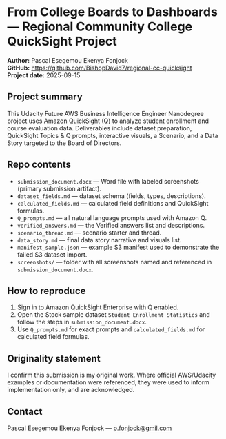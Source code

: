 # From College Boards to Dashboards — Regional Community College QuickSight Project

**Author:** Pascal Esegemou Ekenya Fonjock  
**GitHub:** https://github.com/BishopDavid7/regional-cc-quicksight  
**Project date:** 2025-09-15

## Project summary
This Udacity Future AWS Business Intelligence Engineer Nanodegree project uses Amazon QuickSight (Q) to analyze student enrollment and course evaluation data. Deliverables include dataset preparation, QuickSight Topics & Q prompts, interactive visuals, a Scenario, and a Data Story targeted to the Board of Directors.

## Repo contents
- `submission_document.docx` — Word file with labeled screenshots (primary submission artifact).
- `dataset_fields.md` — dataset schema (fields, types, descriptions).
- `calculated_fields.md` — calculated field definitions and QuickSight formulas.
- `Q_prompts.md` — all natural language prompts used with Amazon Q.
- `verified_answers.md` — the Verified answers list and descriptions.
- `scenario_thread.md` — scenario starter and thread.
- `data_story.md` — final data story narrative and visuals list.
- `manifest_sample.json` — example S3 manifest used to demonstrate the failed S3 dataset import.
- `screenshots/` — folder with all screenshots named and referenced in `submission_document.docx`.

## How to reproduce
1. Sign in to Amazon QuickSight Enterprise with Q enabled.
2. Open the Stock sample dataset `Student Enrollment Statistics` and follow the steps in `submission_document.docx`.
3. Use `Q_prompts.md` for exact prompts and `calculated_fields.md` for calculated field formulas.

## Originality statement
I confirm this submission is my original work. Where official AWS/Udacity examples or documentation were referenced, they were used to inform implementation only, and are acknowledged.

## Contact
Pascal Esegemou Ekenya Fonjock — p.fonjock@gmil.com
